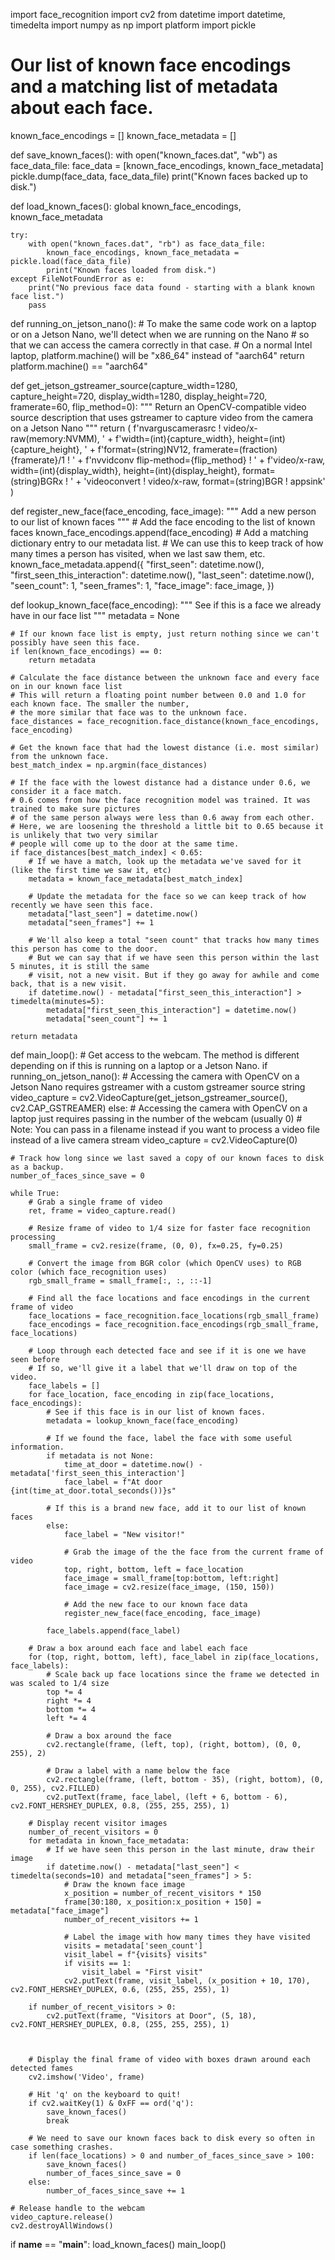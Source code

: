 import face_recognition
import cv2
from datetime import datetime, timedelta
import numpy as np
import platform
import pickle


# Our list of known face encodings and a matching list of metadata about each face.
known_face_encodings = []
known_face_metadata = []


def save_known_faces():
    with open("known_faces.dat", "wb") as face_data_file:
        face_data = [known_face_encodings, known_face_metadata]
        pickle.dump(face_data, face_data_file)
        print("Known faces backed up to disk.")


def load_known_faces():
    global known_face_encodings, known_face_metadata

    try:
        with open("known_faces.dat", "rb") as face_data_file:
            known_face_encodings, known_face_metadata = pickle.load(face_data_file)
            print("Known faces loaded from disk.")
    except FileNotFoundError as e:
        print("No previous face data found - starting with a blank known face list.")
        pass


def running_on_jetson_nano():
    # To make the same code work on a laptop or on a Jetson Nano, we'll detect when we are running on the Nano
    # so that we can access the camera correctly in that case.
    # On a normal Intel laptop, platform.machine() will be "x86_64" instead of "aarch64"
    return platform.machine() == "aarch64"


def get_jetson_gstreamer_source(capture_width=1280, capture_height=720, display_width=1280, display_height=720, framerate=60, flip_method=0):
    """
    Return an OpenCV-compatible video source description that uses gstreamer to capture video from the camera on a Jetson Nano
    """
    return (
            f'nvarguscamerasrc ! video/x-raw(memory:NVMM), ' +
            f'width=(int){capture_width}, height=(int){capture_height}, ' +
            f'format=(string)NV12, framerate=(fraction){framerate}/1 ! ' +
            f'nvvidconv flip-method={flip_method} ! ' +
            f'video/x-raw, width=(int){display_width}, height=(int){display_height}, format=(string)BGRx ! ' +
            'videoconvert ! video/x-raw, format=(string)BGR ! appsink'
            )


def register_new_face(face_encoding, face_image):
    """
    Add a new person to our list of known faces
    """
    # Add the face encoding to the list of known faces
    known_face_encodings.append(face_encoding)
    # Add a matching dictionary entry to our metadata list.
    # We can use this to keep track of how many times a person has visited, when we last saw them, etc.
    known_face_metadata.append({
        "first_seen": datetime.now(),
        "first_seen_this_interaction": datetime.now(),
        "last_seen": datetime.now(),
        "seen_count": 1,
        "seen_frames": 1,
        "face_image": face_image,
    })


def lookup_known_face(face_encoding):
    """
    See if this is a face we already have in our face list
    """
    metadata = None

    # If our known face list is empty, just return nothing since we can't possibly have seen this face.
    if len(known_face_encodings) == 0:
        return metadata

    # Calculate the face distance between the unknown face and every face on in our known face list
    # This will return a floating point number between 0.0 and 1.0 for each known face. The smaller the number,
    # the more similar that face was to the unknown face.
    face_distances = face_recognition.face_distance(known_face_encodings, face_encoding)

    # Get the known face that had the lowest distance (i.e. most similar) from the unknown face.
    best_match_index = np.argmin(face_distances)

    # If the face with the lowest distance had a distance under 0.6, we consider it a face match.
    # 0.6 comes from how the face recognition model was trained. It was trained to make sure pictures
    # of the same person always were less than 0.6 away from each other.
    # Here, we are loosening the threshold a little bit to 0.65 because it is unlikely that two very similar
    # people will come up to the door at the same time.
    if face_distances[best_match_index] < 0.65:
        # If we have a match, look up the metadata we've saved for it (like the first time we saw it, etc)
        metadata = known_face_metadata[best_match_index]

        # Update the metadata for the face so we can keep track of how recently we have seen this face.
        metadata["last_seen"] = datetime.now()
        metadata["seen_frames"] += 1

        # We'll also keep a total "seen count" that tracks how many times this person has come to the door.
        # But we can say that if we have seen this person within the last 5 minutes, it is still the same
        # visit, not a new visit. But if they go away for awhile and come back, that is a new visit.
        if datetime.now() - metadata["first_seen_this_interaction"] > timedelta(minutes=5):
            metadata["first_seen_this_interaction"] = datetime.now()
            metadata["seen_count"] += 1

    return metadata


def main_loop():
    # Get access to the webcam. The method is different depending on if this is running on a laptop or a Jetson Nano.
    if running_on_jetson_nano():
        # Accessing the camera with OpenCV on a Jetson Nano requires gstreamer with a custom gstreamer source string
        video_capture = cv2.VideoCapture(get_jetson_gstreamer_source(), cv2.CAP_GSTREAMER)
    else:
        # Accessing the camera with OpenCV on a laptop just requires passing in the number of the webcam (usually 0)
        # Note: You can pass in a filename instead if you want to process a video file instead of a live camera stream
        video_capture = cv2.VideoCapture(0)

    # Track how long since we last saved a copy of our known faces to disk as a backup.
    number_of_faces_since_save = 0

    while True:
        # Grab a single frame of video
        ret, frame = video_capture.read()

        # Resize frame of video to 1/4 size for faster face recognition processing
        small_frame = cv2.resize(frame, (0, 0), fx=0.25, fy=0.25)

        # Convert the image from BGR color (which OpenCV uses) to RGB color (which face_recognition uses)
        rgb_small_frame = small_frame[:, :, ::-1]

        # Find all the face locations and face encodings in the current frame of video
        face_locations = face_recognition.face_locations(rgb_small_frame)
        face_encodings = face_recognition.face_encodings(rgb_small_frame, face_locations)

        # Loop through each detected face and see if it is one we have seen before
        # If so, we'll give it a label that we'll draw on top of the video.
        face_labels = []
        for face_location, face_encoding in zip(face_locations, face_encodings):
            # See if this face is in our list of known faces.
            metadata = lookup_known_face(face_encoding)

            # If we found the face, label the face with some useful information.
            if metadata is not None:
                time_at_door = datetime.now() - metadata['first_seen_this_interaction']
                face_label = f"At door {int(time_at_door.total_seconds())}s"

            # If this is a brand new face, add it to our list of known faces
            else:
                face_label = "New visitor!"

                # Grab the image of the the face from the current frame of video
                top, right, bottom, left = face_location
                face_image = small_frame[top:bottom, left:right]
                face_image = cv2.resize(face_image, (150, 150))

                # Add the new face to our known face data
                register_new_face(face_encoding, face_image)

            face_labels.append(face_label)

        # Draw a box around each face and label each face
        for (top, right, bottom, left), face_label in zip(face_locations, face_labels):
            # Scale back up face locations since the frame we detected in was scaled to 1/4 size
            top *= 4
            right *= 4
            bottom *= 4
            left *= 4

            # Draw a box around the face
            cv2.rectangle(frame, (left, top), (right, bottom), (0, 0, 255), 2)

            # Draw a label with a name below the face
            cv2.rectangle(frame, (left, bottom - 35), (right, bottom), (0, 0, 255), cv2.FILLED)
            cv2.putText(frame, face_label, (left + 6, bottom - 6), cv2.FONT_HERSHEY_DUPLEX, 0.8, (255, 255, 255), 1)

        # Display recent visitor images
        number_of_recent_visitors = 0
        for metadata in known_face_metadata:
            # If we have seen this person in the last minute, draw their image
            if datetime.now() - metadata["last_seen"] < timedelta(seconds=10) and metadata["seen_frames"] > 5:
                # Draw the known face image
                x_position = number_of_recent_visitors * 150
                frame[30:180, x_position:x_position + 150] = metadata["face_image"]
                number_of_recent_visitors += 1

                # Label the image with how many times they have visited
                visits = metadata['seen_count']
                visit_label = f"{visits} visits"
                if visits == 1:
                    visit_label = "First visit"
                cv2.putText(frame, visit_label, (x_position + 10, 170), cv2.FONT_HERSHEY_DUPLEX, 0.6, (255, 255, 255), 1)

        if number_of_recent_visitors > 0:
            cv2.putText(frame, "Visitors at Door", (5, 18), cv2.FONT_HERSHEY_DUPLEX, 0.8, (255, 255, 255), 1)



        # Display the final frame of video with boxes drawn around each detected fames
        cv2.imshow('Video', frame)

        # Hit 'q' on the keyboard to quit!
        if cv2.waitKey(1) & 0xFF == ord('q'):
            save_known_faces()
            break

        # We need to save our known faces back to disk every so often in case something crashes.
        if len(face_locations) > 0 and number_of_faces_since_save > 100:
            save_known_faces()
            number_of_faces_since_save = 0
        else:
            number_of_faces_since_save += 1

    # Release handle to the webcam
    video_capture.release()
    cv2.destroyAllWindows()


if __name__ == "__main__":
    load_known_faces()
    main_loop()	
